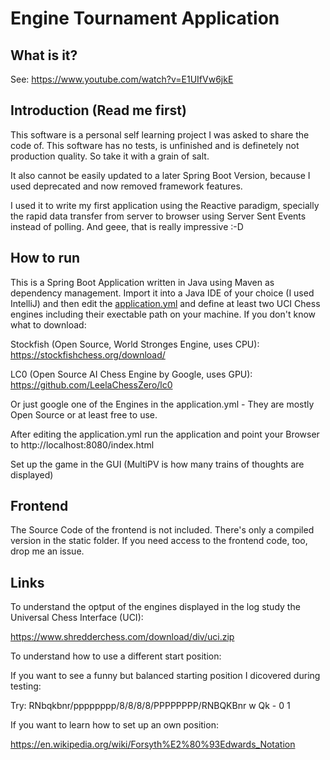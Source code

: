 # Engine Tournament Application
## What is it?

See: https://www.youtube.com/watch?v=E1UIfVw6jkE

## Introduction (Read me first)

This software is a personal self learning project I was asked to share the code of. This software has no tests, 
is unfinished and is definetely not production quality. So take it with a grain of salt.

It also cannot be easily updated to a later Spring Boot Version, because I used deprecated and now removed framework
features.

I used it to write my first application using the Reactive paradigm, specially the rapid data transfer from server
to browser using Server Sent Events instead of polling. And geee, that is really impressive :-D

## How to run

This is a Spring Boot Application written in Java using Maven as dependency management. Import it into a Java IDE of 
your choice (I used IntelliJ) and then edit the [application.yml](src/main/resources/application.yml) and define at 
least two UCI Chess engines including their exectable path on your machine. If you don't know what to download:

Stockfish (Open Source, World Stronges Engine, uses CPU): https://stockfishchess.org/download/

LC0 (Open Source AI Chess Engine by Google, uses GPU): https://github.com/LeelaChessZero/lc0

Or just google one of the Engines in the application.yml - They are mostly Open Source or at least free to use.

After editing the application.yml run the application and point your Browser to http://localhost:8080/index.html

Set up the game in the GUI (MultiPV is how many trains of thoughts are displayed)

## Frontend

The Source Code of the frontend is not included. There's only a compiled version in the static folder. If you
need access to the frontend code, too, drop me an issue.

## Links

To understand the optput of the engines displayed in the log study the Universal Chess Interface (UCI):

https://www.shredderchess.com/download/div/uci.zip

To understand how to use a different start position:

If you want to see a funny but balanced starting position I dicovered during testing:

Try: RNbqkbnr/pppppppp/8/8/8/8/PPPPPPPP/RNBQKBnr w Qk - 0 1

If you want to learn how to set up an own position:

https://en.wikipedia.org/wiki/Forsyth%E2%80%93Edwards_Notation
